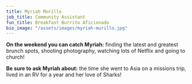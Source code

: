 ```yaml
---
title: Myriah Murillo
job_title: Community Assistant
fun_title: Breakfast Burrito Aficionado
bio_image: "/assets/images/myriah-murillo.jpg"
---
```


**On the weekend you can catch Myriah:** finding the latest and greatest brunch spots, shooting photography, watching lots of Netflix and going to church!

**Be sure to ask Myriah about:** the time she went to Asia on a missions trip, lived in an RV for a year and her love of Sharks!
